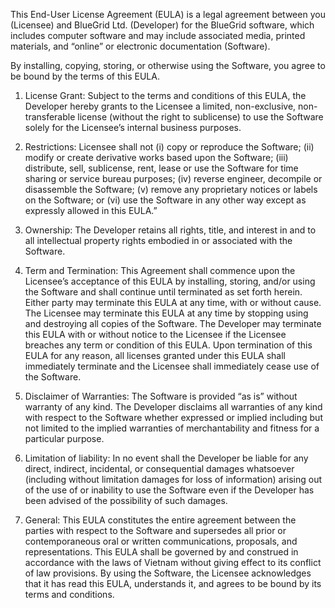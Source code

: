 
This End-User License Agreement (EULA) is a legal agreement between you (Licensee) and BlueGrid Ltd. (Developer) for the BlueGrid software, which includes computer software and may include associated media, printed materials, and “online” or electronic documentation (Software).

By installing, copying, storing, or otherwise using the Software, you agree to be bound by the terms of this EULA.

1. License Grant: Subject to the terms and conditions of this EULA, the Developer hereby grants to the Licensee a limited, non-exclusive, non-transferable license (without the right to sublicense) to use the Software solely for the Licensee’s internal business purposes.

2. Restrictions: Licensee shall not (i) copy or reproduce the Software; (ii) modify or create derivative works based upon the Software; (iii) distribute, sell, sublicense, rent, lease or use the Software for time sharing or service bureau purposes; (iv) reverse engineer, decompile or disassemble the Software; (v) remove any proprietary notices or labels on the Software; or (vi) use the Software in any other way except as expressly allowed in this EULA.”

3. Ownership: The Developer retains all rights, title, and interest in and to all intellectual property rights embodied in or associated with the Software.

4. Term and Termination: This Agreement shall commence upon the Licensee’s acceptance of this EULA by installing, storing, and/or using the Software and shall continue until terminated as set forth herein. Either party may terminate this EULA at any time, with or without cause. The Licensee may terminate this EULA at any time by stopping using and destroying all copies of the Software. The Developer may terminate this EULA with or without notice to the Licensee if the Licensee breaches any term or condition of this EULA. Upon termination of this EULA for any reason, all licenses granted under this EULA shall immediately terminate and the Licensee shall immediately cease use of the Software.

5. Disclaimer of Warranties: The Software is provided “as is” without warranty of any kind. The Developer disclaims all warranties of any kind with respect to the Software whether expressed or implied including but not limited to the implied warranties of merchantability and fitness for a particular purpose.

6. Limitation of liability: In no event shall the Developer be liable for any direct, indirect, incidental, or consequential damages whatsoever (including without limitation damages for loss of information) arising out of the use of or inability to use the Software even if the Developer has been advised of the possibility of such damages.

7. General: This EULA constitutes the entire agreement between the parties with respect to the Software and supersedes all prior or contemporaneous oral or written communications, proposals, and representations. This EULA shall be governed by and construed in accordance with the laws of Vietnam without giving effect to its conflict of law provisions. By using the Software, the Licensee acknowledges that it has read this EULA, understands it, and agrees to be bound by its terms and conditions.
